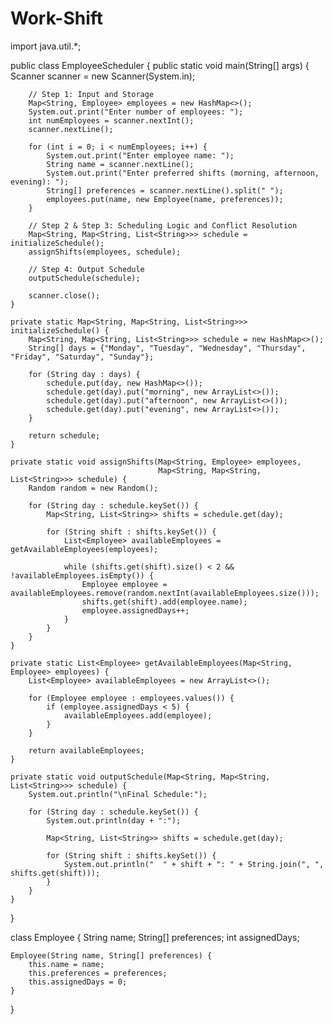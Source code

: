 # Work-Shift
import java.util.*;

public class EmployeeScheduler {
    public static void main(String[] args) {
        Scanner scanner = new Scanner(System.in);
        
        // Step 1: Input and Storage
        Map<String, Employee> employees = new HashMap<>();
        System.out.print("Enter number of employees: ");
        int numEmployees = scanner.nextInt();
        scanner.nextLine();
        
        for (int i = 0; i < numEmployees; i++) {
            System.out.print("Enter employee name: ");
            String name = scanner.nextLine();
            System.out.print("Enter preferred shifts (morning, afternoon, evening): ");
            String[] preferences = scanner.nextLine().split(" ");
            employees.put(name, new Employee(name, preferences));
        }
        
        // Step 2 & Step 3: Scheduling Logic and Conflict Resolution
        Map<String, Map<String, List<String>>> schedule = initializeSchedule();
        assignShifts(employees, schedule);
        
        // Step 4: Output Schedule
        outputSchedule(schedule);
        
        scanner.close();
    }
    
    private static Map<String, Map<String, List<String>>> initializeSchedule() {
        Map<String, Map<String, List<String>>> schedule = new HashMap<>();
        String[] days = {"Monday", "Tuesday", "Wednesday", "Thursday", "Friday", "Saturday", "Sunday"};
        
        for (String day : days) {
            schedule.put(day, new HashMap<>());
            schedule.get(day).put("morning", new ArrayList<>());
            schedule.get(day).put("afternoon", new ArrayList<>());
            schedule.get(day).put("evening", new ArrayList<>());
        }
        
        return schedule;
    }
    
    private static void assignShifts(Map<String, Employee> employees,
                                     Map<String, Map<String, List<String>>> schedule) {
        Random random = new Random();
        
        for (String day : schedule.keySet()) {
            Map<String, List<String>> shifts = schedule.get(day);
            
            for (String shift : shifts.keySet()) {
                List<Employee> availableEmployees = getAvailableEmployees(employees);
                
                while (shifts.get(shift).size() < 2 && !availableEmployees.isEmpty()) {
                    Employee employee = availableEmployees.remove(random.nextInt(availableEmployees.size()));
                    shifts.get(shift).add(employee.name);
                    employee.assignedDays++;
                }
            }
        }
    }
    
    private static List<Employee> getAvailableEmployees(Map<String, Employee> employees) {
        List<Employee> availableEmployees = new ArrayList<>();
        
        for (Employee employee : employees.values()) {
            if (employee.assignedDays < 5) {
                availableEmployees.add(employee);
            }
        }
        
        return availableEmployees;
    }
    
    private static void outputSchedule(Map<String, Map<String, List<String>>> schedule) {
        System.out.println("\nFinal Schedule:");
        
        for (String day : schedule.keySet()) {
            System.out.println(day + ":");
            
            Map<String, List<String>> shifts = schedule.get(day);
            
            for (String shift : shifts.keySet()) {
                System.out.println("  " + shift + ": " + String.join(", ", shifts.get(shift)));
            }
        }
    }
}

class Employee {
    String name;
    String[] preferences;
    int assignedDays;
    
    Employee(String name, String[] preferences) {
        this.name = name;
        this.preferences = preferences;
        this.assignedDays = 0;
    }
}
